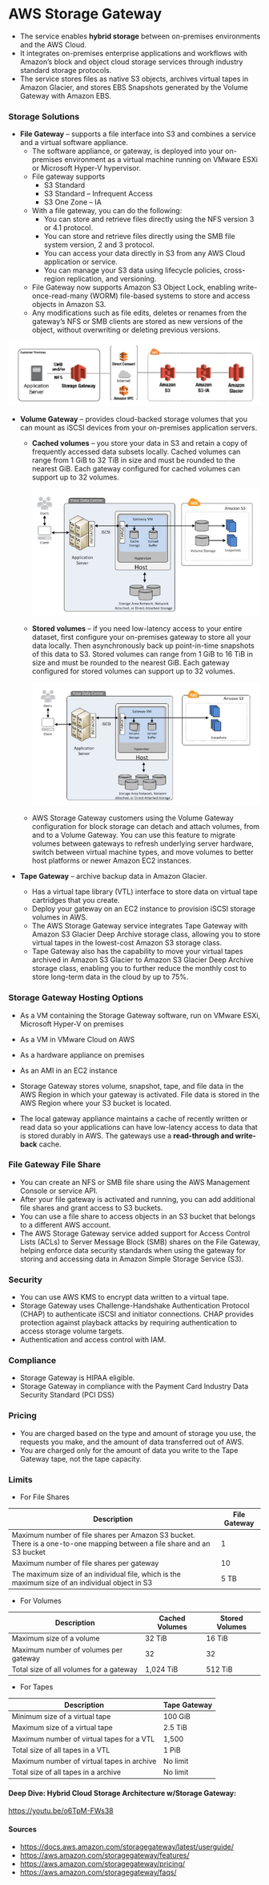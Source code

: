 # AWS Storage Gateway

- The service enables **hybrid storage** between on-premises environments and the AWS Cloud.
- It integrates on-premises enterprise applications and workflows with  Amazon’s block and object cloud storage services through industry  standard storage protocols.
- The service stores files as native S3 objects, archives virtual tapes in  Amazon Glacier, and stores EBS Snapshots generated by the Volume Gateway with Amazon EBS.

### Storage Solutions

- **File Gateway** – supports a file interface into S3 and combines a service and a virtual software appliance. 
  - The software appliance, or gateway, is deployed into your on-premises  environment as a virtual machine running on VMware ESXi or Microsoft  Hyper-V hypervisor. 
  - File gateway supports 
    - S3 Standard
    - S3 Standard – Infrequent Access
    - S3 One Zone – IA 
  - With a file gateway, you can do the following:
    - You can store and retrieve files directly using the NFS version 3 or 4.1 protocol.
    - You can store and retrieve files directly using the SMB file system version, 2 and 3 protocol.
    - You can access your data directly in S3 from any AWS Cloud application or service.
    - You can manage your S3 data using lifecycle policies, cross-region replication, and versioning.
  - File Gateway now supports Amazon S3 Object Lock, enabling  write-once-read-many (WORM) file-based systems to store and access  objects in Amazon S3.
  - Any modifications such as file edits, deletes or renames from the gateway’s NFS or SMB clients are stored as new versions of the object, without  overwriting or deleting previous versions.

![AWS Storage Gateway Training](../img/AWSStoragegateway.png)

- **Volume Gateway** – provides cloud-backed storage volumes that you can mount as iSCSI devices from your on-premises application servers.

  - **Cached volumes** – you store your data in S3 and retain a copy of frequently accessed  data subsets locally. Cached volumes can range from 1 GiB to 32 TiB in  size and must be rounded to the nearest GiB. Each gateway configured for cached volumes can support up to 32 volumes.

     ![AWS Storage Gateway Training](../img/AWSStoragegateway2.png)

  - **Stored volumes** – if you need low-latency access to your entire dataset, first  configure your on-premises gateway to store all your data locally. Then  asynchronously back up point-in-time snapshots of this data to S3.  Stored volumes can range from 1 GiB to 16 TiB in size and must be  rounded to the nearest GiB. Each gateway configured for stored volumes  can support up to 32 volumes.

    ![AWS Storage Gateway Training](../img/AWSStoragegateway3.png)

  - AWS Storage Gateway customers using the Volume Gateway configuration for block storage can detach and attach volumes, from and to a Volume  Gateway. You can use this feature to migrate volumes between gateways to refresh underlying server hardware, switch between virtual machine  types, and move volumes to better host platforms or newer Amazon EC2  instances.

- **Tape Gateway** – archive backup data in Amazon Glacier.

  - Has a virtual tape library (VTL) interface to store data on virtual tape cartridges that you create.
  - Deploy your gateway on an EC2 instance to provision iSCSI storage volumes in AWS.
  - The AWS Storage Gateway service integrates Tape Gateway with Amazon S3  Glacier Deep Archive storage class, allowing you to store virtual tapes  in the lowest-cost Amazon S3 storage class.
  - Tape Gateway also has the capability to move your virtual tapes archived in  Amazon S3 Glacier to Amazon S3 Glacier Deep Archive storage class,  enabling you to further reduce the monthly cost to store long-term data  in the cloud by up to 75%.



### Storage Gateway Hosting Options

- As a VM containing the Storage Gateway software, run on VMware ESXi, Microsoft Hyper-V on premises
- As a VM in VMware Cloud on AWS
- As a hardware appliance on premises
- As an AMI in an EC2 instance

- Storage Gateway stores volume, snapshot, tape, and file data in the AWS Region  in which your gateway is activated. File data is stored in the AWS  Region where your S3 bucket is located.
- The local gateway appliance maintains a cache of recently written or read  data so your applications can have low-latency access to data that is  stored durably in AWS. The gateways use a **read-through and write-back** cache.

### File Gateway File Share

- You can create an NFS or SMB file share using the AWS Management Console or service API.
- After your file gateway is activated and running, you can add additional file shares and grant access to S3 buckets.
- You can use a file share to access objects in an S3 bucket that belongs to a different AWS account.
- The AWS Storage Gateway service added support for Access Control Lists  (ACLs) to Server Message Block (SMB) shares on the File Gateway, helping enforce data security standards when using the gateway for storing and  accessing data in Amazon Simple Storage Service (S3).

### Security

- You can use AWS KMS to encrypt data written to a virtual tape. 
- Storage Gateway uses Challenge-Handshake Authentication Protocol (CHAP) to  authenticate iSCSI and initiator connections. CHAP provides protection  against playback attacks by requiring authentication to access storage  volume targets.
- Authentication and access control with IAM.

### Compliance

- Storage Gateway is HIPAA eligible.
- Storage Gateway in compliance with the Payment Card Industry Data Security Standard (PCI DSS)

### Pricing

- You are charged based on the type and amount of storage you use, the  requests you make, and the amount of data transferred out of AWS.
- You are charged only for the amount of data you write to the Tape Gateway tape, not the tape capacity.

### Limits

- For File Shares

| **Description**                                              | **File Gateway** |
| ------------------------------------------------------------ | ---------------- |
| Maximum number of file shares per Amazon S3 bucket. There is a one-to-one mapping between a file share and an S3 bucket | 1                |
| Maximum number of file shares per gateway                    | 10               |
| The maximum size of an individual file, which is the maximum size of an individual object in S3 | 5 TB             |

- For Volumes

| **Description**                         | **Cached Volumes** | **Stored Volumes** |
| --------------------------------------- | ------------------ | ------------------ |
| Maximum size of a volume                | 32 TiB             | 16 TiB             |
| Maximum number of volumes per gateway   | 32                 | 32                 |
| Total size of all volumes for a gateway | 1,024 TiB          | 512 TiB            |

- For Tapes

| **Description**                            | **Tape Gateway** |
| ------------------------------------------ | ---------------- |
| Minimum size of a virtual tape             | 100 GiB          |
| Maximum size of a virtual tape             | 2.5 TiB          |
| Maximum number of virtual tapes for a VTL  | 1,500            |
| Total size of all tapes in a VTL           | 1 PiB            |
| Maximum number of virtual tapes in archive | No limit         |
| Total size of all tapes in a archive       | No limit         |

 

#### Deep Dive: Hybrid Cloud Storage Architecture w/Storage Gateway:

https://youtu.be/o6TpM-FWs38



#### Sources

* https://docs.aws.amazon.com/storagegateway/latest/userguide/
* https://aws.amazon.com/storagegateway/features/
* https://aws.amazon.com/storagegateway/pricing/
* https://aws.amazon.com/storagegateway/faqs/